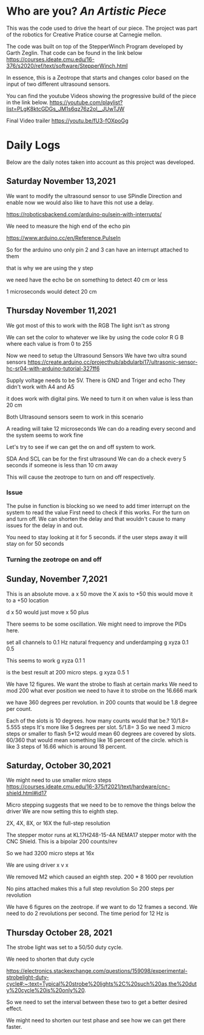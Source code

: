 # Who are you? _An Artistic Piece_
This was the code used to drive the heart of our piece. The project was part of the robotics for Creative Pratice course at Carnegie mellon. 

The code was built on top of the StepperWinch Program developed by Garth Zeglin. 
That code can be found in the link below
https://courses.ideate.cmu.edu/16-376/s2020/ref/text/software/StepperWinch.html

In essence, this is a Zeotrope that starts and changes color based on the input of two different ultrasound sensors.

You can find the youtube Videos showing the progressive build of the piece in the link below. 
https://youtube.com/playlist?list=PLgK8ktcGDGs_JM1s6qz76z2ol__JUwTJW


Final Video trailer
https://youtu.be/fU3-fOXpoGg


# Daily Logs
Below are the daily notes taken into account as this project was developed. 


## Saturday November 13,2021
We want to modify the ultrasound sensor to use SPindle Direction and enable
now we would also like to have this not use a delay.

https://roboticsbackend.com/arduino-pulsein-with-interrupts/

We need to measure the high end of the echo pin

https://www.arduino.cc/en/Reference.PulseIn

So for the arduino uno only pin 2 and 3 can have an interrupt attached to them

that is why we are using the y step

we need have the echo be on something to detect 40 cm or less

1 microseconds would detect 20 cm


## Thursday November 11,2021
We got most of this to work with the RGB
The light isn't as strong

We can set the color to whatever we like by using the code
color R G B
where each value is from 0 to 255

Now we need to setup the Ultrasound Sensors
We have two ultra sound sensors
https://create.arduino.cc/projecthub/abdularbi17/ultrasonic-sensor-hc-sr04-with-arduino-tutorial-327ff6

Supply voltage needs to be 5V.
There is GND and Triger and echo
They didn't work with A4 and A5

it does work with digital pins.
We need to turn it on when value is less than 20 cm

Both Ultrasound sensors seem to work in this scenario

A reading will take 12 microseconds
We can do a reading every second and the system seems to work fine

Let's try to see if we can get the on and off system to work.

SDA And SCL can be for the first ultrasound
We can do a check every 5 seconds if someone is less than 10 cm away

This will cause the zeotrope to turn on and off respectively.

### Issue
The pulse in function is blocking so we need to add timer interrupt on the system to read the value
First need to check if this works.
For the turn on and turn off.
We can shorten the delay and that wouldn't cause to many issues for the delay in and out.

You need to stay looking at it for 5 seconds. if the user steps away it will stay on for 50 seconds

### Turning the zeotrope on and off

## Sunday, November 7,2021
This is an absolute move.
a x 50			move the X axis to +50
this would move it to a +50 location

d x 50 would just move x 50 plus

There seems to be some oscillation. We might need to improve the PIDs here.

set all channels to 0.1 Hz natural frequency and underdamping
g xyza 0.1 0.5

This seems to work
g xyza 0.1 1

is the best result at 200 micro steps.
g xyza 0.5 1

We have 12 figures.
We want the strobe to flash at certain marks
We need to mod 200 what ever position we need to have it to strobe on the 16.666 mark

we have 360 degrees per revolution. in 200 counts that would be 1.8 degree per count.

Each of the slots is 10 degrees. how many counts would that be.?
10/1.8= 5.555 steps
It's more like 5 degrees per slot.
5/1.8= 3
So we need 3 micro steps or smaller to flash
5*12 would mean 60 degrees are covered by slots. 60/360 that would mean something like 16 percent of the circle.
which is like 3 steps of 16.66 which is around 18 percent.



## Saturday, October 30,2021
We might need to use smaller micro steps
  https://courses.ideate.cmu.edu/16-375/f2021/text/hardware/cnc-shield.html#id17

Micro stepping suggests that we need to be to remove the things below the driver
We are now setting this to eighth step.

2X, 4X, 8X, or 16X the full-step resolution

The stepper motor runs at
KL17H248-15-4A NEMA17 stepper motor with the CNC Shield. This is a bipolar 200 counts/rev

So we had 3200 micro steps at 16x


We are using driver x
v x

We removed M2 which caused an eighth step.
200 * 8
1600 per revolution

No pins attached makes this a full step revolution
So 200 steps per revolution

We have 6 figures on the zeotrope.
if we want to do 12 frames a second.
We need to do 2 revolutions per second.
The time period for 12 Hz is



## Thursday October 28, 2021
The strobe light was set to a 50/50 duty cycle.

We need to shorten that duty cycle

https://electronics.stackexchange.com/questions/159098/experimental-strobelight-duty-cycle#:~:text=Typical%20strobe%20lights%2C%20such%20as,the%20duty%20cycle%20is%20only%20.

So we need to set the interval between these two to get a better desired effect.

We might need to shorten our test phase and see how we can get there faster.
